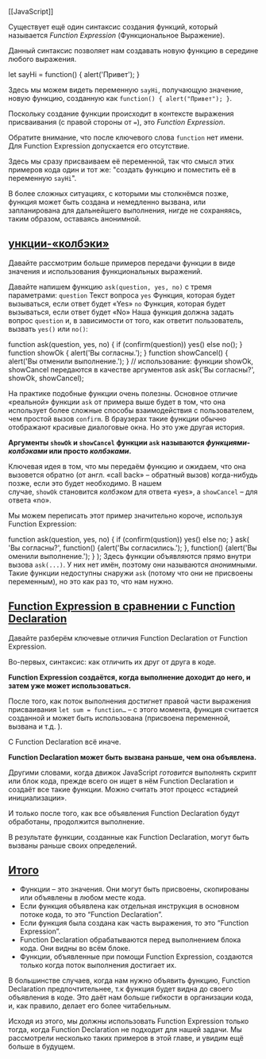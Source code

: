 [[JavaScript]]

Существует ещё один синтаксис создания функций, который называется _Function Expression_ (Функциональное Выражение).

Данный синтаксис позволяет нам создавать новую функцию в середине любого выражения.

let sayHi = function() {
    alert('Привет');
}

Здесь мы можем видеть переменную `sayHi`, получающую значение, новую функцию, созданную как `function() { alert("Привет"); }`.

Поскольку создание функции происходит в контексте выражения присваивания (с правой стороны от `=`), это _Function Expression_.

Обратите внимание, что после ключевого слова `function` нет имени. Для Function Expression допускается его отсутствие.

Здесь мы сразу присваиваем её переменной, так что смысл этих примеров кода один и тот же: "создать функцию и поместить её в переменную `sayHi`".

В более сложных ситуациях, с которыми мы столкнёмся позже, функция может быть создана и немедленно вызвана, или запланирована для дальнейшего выполнения, нигде не сохраняясь, таким образом, оставаясь анонимной.

## [ункции-«колбэки»](https://learn.javascript.ru/function-expressions#funktsii-kolbeki)

Давайте рассмотрим больше примеров передачи функции в виде значения и использования функциональных выражений.

Давайте напишем функцию `ask(question, yes, no)` с тремя параметрами:
`question`
Текст вопроса
`yes`
Функция, которая будет вызываться, если ответ будет «Yes»
`no`
Функция, которая будет вызываться, если ответ будет «No»
Наша функция должна задать вопрос `question` и, в зависимости от того, как ответит пользователь, вызвать `yes()` или `no()`:

function ask(question, yes, no) {
    if  (confirm(question)) yes()
    else no();
}
function showOk {
    alert('Вы согласны.');
}
function showCancel() {
    alert('Вы отменили выполнение.');
}
// использование: функции showOk, showCancel передаются  в качестве аргументов  ask
ask('Вы согласны?', showOk, showCancel);

На практике подобные функции очень полезны. Основное отличие «реальной» функции `ask` от примера выше будет в том, что она использует более сложные способы взаимодействия с пользователем, чем простой вызов `confirm`. В браузерах такие функции обычно отображают красивые диалоговые окна. Но это уже другая история.

**Аргументы `showOk` и `showCancel` функции `ask` называются _функциями-колбэками_ или просто _колбэками_.**

Ключевая идея в том, что мы передаём функцию и ожидаем, что она вызовется обратно (от англ. «call back» – обратный вызов) когда-нибудь позже, если это будет необходимо. В нашем случае, `showOk` становится _колбэком_ для ответа «yes», а `showCancel` – для ответа «no».

Мы можем переписать этот пример значительно короче, используя Function Expression:

function ask(question, yes, no) {
    if (confirm(qustion)) yes()
    else no;
}
ask(
    'Вы согласны?',
    function() {alert('Вы согласились.'); },
    function() {alert('Вы оменили выполнение.'); }
);
Здесь функции объявляются прямо внутри вызова `ask(...)`. У них нет имён, поэтому они называются _анонимными_. Такие функции недоступны снаружи `ask` (потому что они не присвоены переменным), но это как раз то, что нам нужно.

## [Function Expression в сравнении с Function Declaration](https://learn.javascript.ru/function-expressions#function-expression-v-sravnenii-s-function-declaration)

Давайте разберём ключевые отличия Function Declaration от Function Expression.

Во-первых, синтаксис: как отличить их друг от друга в коде.

**Function Expression создаётся, когда выполнение доходит до него, и затем уже может использоваться.**

После того, как поток выполнения достигнет правой части выражения присваивания `let sum = function…` – с этого момента, функция считается созданной и может быть использована (присвоена переменной, вызвана и т.д. ).

С Function Declaration всё иначе.

**Function Declaration может быть вызвана раньше, чем она объявлена.**

Другими словами, когда движок JavaScript _готовится_ выполнять скрипт или блок кода, прежде всего он ищет в нём Function Declaration и создаёт все такие функции. Можно считать этот процесс «стадией инициализации».

И только после того, как все объявления Function Declaration будут обработаны, продолжится выполнение.

В результате функции, созданные как Function Declaration, могут быть вызваны раньше своих определений.

## [Итого](https://learn.javascript.ru/function-expressions#itogo)

- Функции – это значения. Они могут быть присвоены, скопированы или объявлены в любом месте кода.
- Если функция объявлена как отдельная инструкция в основном потоке кода, то это “Function Declaration”.
- Если функция была создана как часть выражения, то это “Function Expression”.
- Function Declaration обрабатываются перед выполнением блока кода. Они видны во всём блоке.
- Функции, объявленные при помощи Function Expression, создаются только когда поток выполнения достигает их.

В большинстве случаев, когда нам нужно объявить функцию, Function Declaration предпочтительнее, т.к функция будет видна до своего объявления в коде. Это даёт нам больше гибкости в организации кода, и, как правило, делает его более читабельным.

Исходя из этого, мы должны использовать Function Expression только тогда, когда Function Declaration не подходит для нашей задачи. Мы рассмотрели несколько таких примеров в этой главе, и увидим ещё больше в будущем.